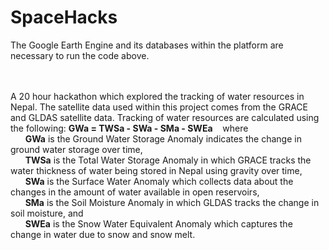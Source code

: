 # SpaceHacks
The Google Earth Engine and its databases within the platform are necessary to run the code above.
<br><br><br>

A 20 hour hackathon which explored the tracking of water resources in Nepal. The satellite data used within this project comes from the GRACE and GLDAS satellite data. Tracking of water resources are calculated using the following: **GWa = TWSa - SWa - SMa - SWEa** &nbsp;&nbsp; where<br>
&nbsp;&nbsp;&nbsp;&nbsp;&nbsp;&nbsp;**GWa** is the Ground Water Storage Anomaly indicates the change in ground water storage over time,<br>
&nbsp;&nbsp;&nbsp;&nbsp;&nbsp;&nbsp;**TWSa** is the Total Water Storage Anomaly in which GRACE tracks the water thickness of water being stored in Nepal using gravity over time,<br>
&nbsp;&nbsp;&nbsp;&nbsp;&nbsp;&nbsp;**SWa** is the Surface Water Anomaly which collects data about the changes in the amount of water available in open reservoirs,<br>
&nbsp;&nbsp;&nbsp;&nbsp;&nbsp;&nbsp;**SMa** is the Soil Moisture Anomaly in which GLDAS tracks the change in soil moisture, and<br>
&nbsp;&nbsp;&nbsp;&nbsp;&nbsp;&nbsp;**SWEa** is the Snow Water Equivalent Anomaly which captures the change in water due to snow and snow melt. <br>
